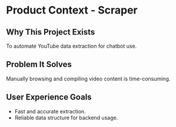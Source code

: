 # Product Context - Scraper

## Why This Project Exists

To automate YouTube data extraction for chatbot use.

## Problem It Solves

Manually browsing and compiling video content is time-consuming.

## User Experience Goals

- Fast and accurate extraction.
- Reliable data structure for backend usage.
